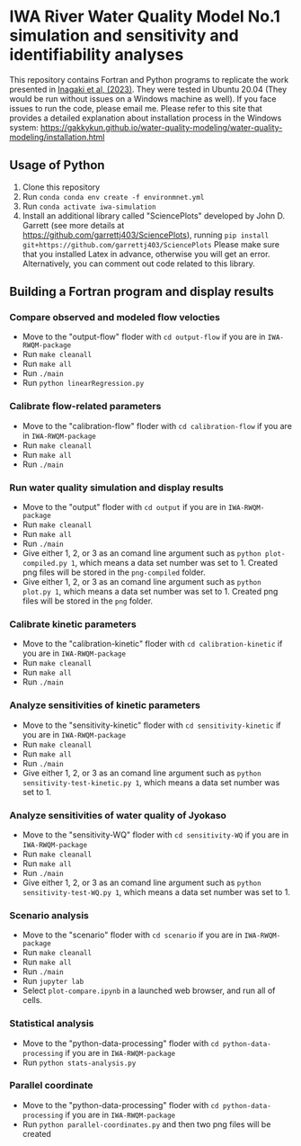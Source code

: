 # IWA River Water Quality Model No.1 simulation and sensitivity and identifiability analyses

This repository contains Fortran and Python programs to replicate the work presented in [Inagaki et al, (2023)](https://doi.org/10.2166/wpt.2023.166). They were tested in Ubuntu 20.04 (They would be run without issues on a Windows machine as well). If you face issues to run the code, please email me. Please refer to this site that provides a detailed explanation about installation process in the Windows system: https://gakkykun.github.io/water-quality-modeling/water-quality-modeling/installation.html

## Usage of Python

1. Clone this repository
2. Run `conda conda env create -f environmnet.yml` 
3. Run `conda activate iwa-simulation`
4. Install an additional library called "SciencePlots" developed by John D. Garrett (see more details at https://github.com/garrettj403/SciencePlots), running `pip install git+https://github.com/garrettj403/SciencePlots` Please make sure that you installed Latex in advance, otherwise you will get an error. Alternatively, you can comment out code related to this library.

## Building a Fortran program and display results
### Compare observed and modeled flow velocties
 - Move to the "output-flow" floder with `cd output-flow` if you are in `IWA-RWQM-package`
 - Run `make cleanall`
 - Run `make all`
 - Run `./main`
 - Run `python linearRegression.py`

### Calibrate flow-related parameters
 - Move to the "calibration-flow" floder with `cd calibration-flow` if you are in `IWA-RWQM-package`
 - Run `make cleanall`
 - Run `make all`
 - Run `./main`

### Run water quality simulation and display results
 - Move to the "output" floder with `cd output` if you are in `IWA-RWQM-package`
 - Run `make cleanall`
 - Run `make all`
 - Run `./main`
 - Give either 1, 2, or 3 as an comand line argument such as `python plot-compiled.py 1`, which means a data set number was set to 1. Created png files will be stored in the `png-compiled` folder.
 - Give either 1, 2, or 3 as an comand line argument such as `python plot.py 1`, which means a data set number was set to 1. Created png files will be stored in the `png` folder.

### Calibrate kinetic parameters
 - Move to the "calibration-kinetic" floder with `cd calibration-kinetic` if you are in `IWA-RWQM-package`
 - Run `make cleanall`
 - Run `make all`
 - Run `./main`

### Analyze sensitivities of kinetic parameters 
 - Move to the "sensitivity-kinetic" floder with `cd sensitivity-kinetic` if you are in `IWA-RWQM-package`
 - Run `make cleanall`
 - Run `make all`
 - Run `./main`
 - Give either 1, 2, or 3 as an comand line argument such as `python sensitivity-test-kinetic.py 1`, which means a data set number was set to 1.

### Analyze sensitivities of water quality of Jyokaso
 - Move to the "sensitivity-WQ" floder with `cd sensitivity-WQ` if you are in `IWA-RWQM-package`
 - Run `make cleanall`
 - Run `make all`
 - Run `./main`
 - Give either 1, 2, or 3 as an comand line argument such as `python sensitivity-test-WQ.py 1`, which means a data set number was set to 1.

### Scenario analysis
 - Move to the "scenario" floder with `cd scenario` if you are in `IWA-RWQM-package`
 - Run `make cleanall`
 - Run `make all`
 - Run `./main`
 - Run `jupyter lab`
 - Select `plot-compare.ipynb` in a launched web browser, and run all of cells.


### Statistical analysis
 - Move to the "python-data-processing" floder with `cd python-data-processing` if you are in `IWA-RWQM-package`
 - Run `python stats-analysis.py`

### Parallel coordinate
 - Move to the "python-data-processing" floder with `cd python-data-processing` if you are in `IWA-RWQM-package`
 - Run `python parallel-coordinates.py` and then two png files will be created
